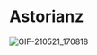 # Astorianz

![GIF-210521_170818](https://user-images.githubusercontent.com/64833214/120001188-2729b380-bff1-11eb-8b73-9d5f5fad3322.gif)

